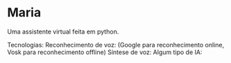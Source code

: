 # Maria
 Uma assistente virtual feita em python.

 Tecnologias:
    Reconhecimento de voz: (Google para reconhecimento online, Vosk para reconhecimento offline)
    Síntese de voz:
    Algum tipo de IA:

